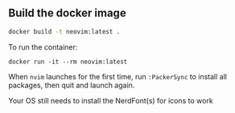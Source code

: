 ## Build the docker image
```bash
docker build -t neovim:latest .
```

To run the container:

```
docker run -it --rm neovim:latest
```

When `nvim` launches for the first time, run `:PackerSync` to install all packages, then quit and launch again.

Your OS still needs to install the NerdFont(s) for icons to work